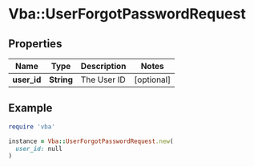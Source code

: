 # Vba::UserForgotPasswordRequest

## Properties

| Name | Type | Description | Notes |
| ---- | ---- | ----------- | ----- |
| **user_id** | **String** | The User ID | [optional] |

## Example

```ruby
require 'vba'

instance = Vba::UserForgotPasswordRequest.new(
  user_id: null
)
```

